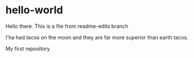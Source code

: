 # hello-world
Hello there.
This is a file from readme-edits branch

I'ha had tacos on the moon and they are far more superior than earth tacos.

My first repository
